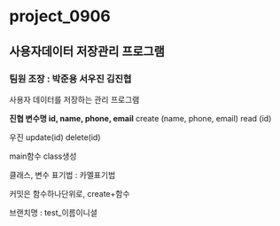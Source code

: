 # project_0906

## 사용자데이터 저장관리 프로그램

### 팀원 조장 : 박준용 서우진 김진협


사용자 데이터를 저장하는 관리 프로그램

**진협 변수명 id, name, phone, email**
create (name, phone, email)
read (id)

우진
update(id)
delete(id)

main함수
class생성

클래스, 변수 표기법 : 카멜표기법

커밋은 함수하나단위로, create+함수

브랜치명 : test_이름이니셜
